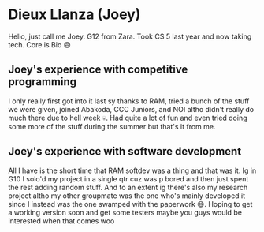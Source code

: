 # Dieux Llanza (Joey)

Hello, just call me Joey. G12 from Zara. Took CS 5 last year and now taking tech. Core is Bio 😅

## Joey's experience with competitive programming

I only really first got into it last sy thanks to RAM, tried a bunch of the stuff we were given, joined Abakoda, CCC Juniors, and NOI altho didn't really do much there due to hell week 💀. Had quite a lot of fun and even tried doing some more of the stuff during the summer but that's it from me.

## Joey's experience with software development

All I have is the short time that RAM softdev was a thing and that was it. Ig in G10 I solo'd my project in a single qtr cuz was p bored and then just spent the rest adding random stuff. And to an extent ig there's also my research project altho my other groupmate was the one who's mainly developed it since I instead was the one swamped with the paperwork 😅. Hoping to get a working version soon and get some testers maybe you guys would be interested when that comes woo

